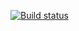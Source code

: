 [![Build status](https://ci.appveyor.com/api/projects/status/5a3kjlftm6jjxefi/branch/master?svg=true)](https://ci.appveyor.com/project/Natalchik/pageobject/branch/master)
